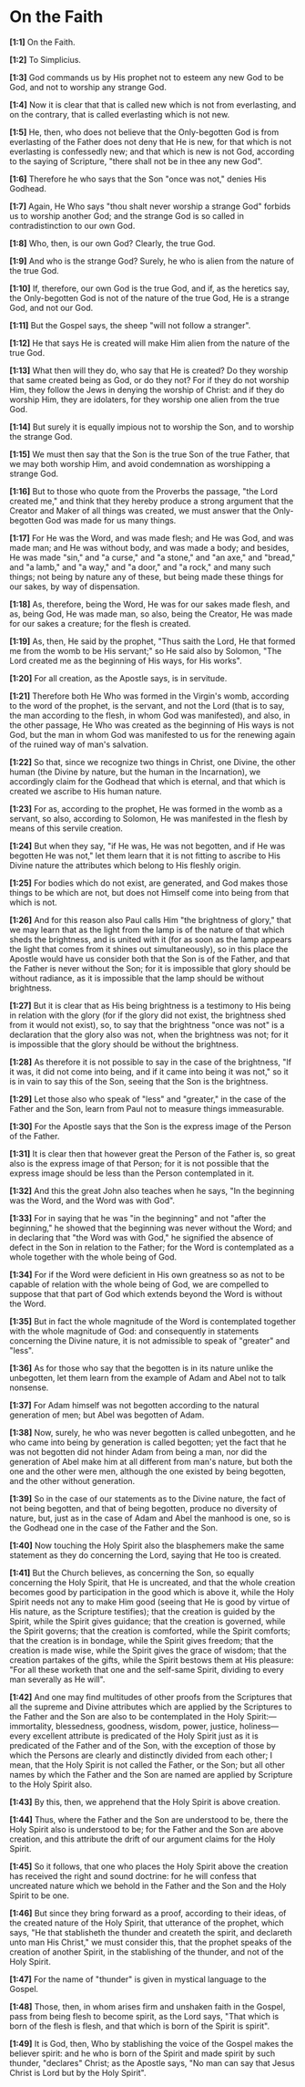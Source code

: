 # On the Faith

**[1:1]** On the Faith.

**[1:2]** To Simplicius.

**[1:3]**   God commands us by His prophet not to esteem any new God to be God, and not to worship any strange God.

**[1:4]** Now it is clear that that is called new which is not from everlasting, and on the contrary, that is called everlasting which is not new.

**[1:5]** He, then, who does not believe that the Only-begotten God is from everlasting of the Father does not deny that He is new, for that which is not everlasting is confessedly new; and that which is new is not God, according to the saying of Scripture, "there shall not be in thee any new God".

**[1:6]** Therefore he who says that the Son "once was not," denies His Godhead.

**[1:7]** Again, He Who says "thou shalt never worship a strange God" forbids us to worship another God; and the strange God is so called in contradistinction to our own God.

**[1:8]** Who, then, is our own God? Clearly, the true God.

**[1:9]** And who is the strange God? Surely, he who is alien from the nature of the true God.

**[1:10]** If, therefore, our own God is the true God, and if, as the heretics say, the Only-begotten God is not of the nature of the true God, He is a strange God, and not our God.

**[1:11]** But the Gospel says, the sheep "will not follow a stranger".

**[1:12]** He that says He is created will make Him alien from the nature of the true God.

**[1:13]** What then will they do, who say that He is created? Do they worship that same created being as God, or do they not? For if they do not worship Him, they follow the Jews in denying the worship of Christ: and if they do worship Him, they are idolaters, for they worship one alien from the true God.

**[1:14]** But surely it is equally impious not to worship the Son, and to worship the strange God.

**[1:15]** We must then say that the Son is the true Son of the true Father, that we may both worship Him, and avoid condemnation as worshipping a strange God.

**[1:16]** But to those who quote from the Proverbs the passage, "the Lord created me," and think that they hereby produce a strong argument that the Creator and Maker of all things was created, we must answer that the Only-begotten God was made for us many things.

**[1:17]** For He was the Word, and was made flesh; and He was God, and was made man; and He was without body, and was made a body; and besides, He was made "sin," and "a curse," and "a stone," and "an axe," and "bread," and "a lamb," and "a way," and "a door," and "a rock," and many such things; not being by nature any of these, but being made these things for our sakes, by way of dispensation.

**[1:18]** As, therefore, being the Word, He was for our sakes made flesh, and as, being God, He was made man, so also, being the Creator, He was made for our sakes a creature; for the flesh is created.

**[1:19]** As, then, He said by the prophet, "Thus saith the Lord, He that formed me from the womb to be His servant;" so He said also by Solomon, "The Lord created me as the beginning of His ways, for His works".

**[1:20]** For all creation, as the Apostle says, is in servitude.

**[1:21]** Therefore both He Who was formed in the Virgin's womb, according to the word of the prophet, is the servant, and not the Lord (that is to say, the man according to the flesh, in whom God was manifested), and also, in the other passage, He Who was created as the beginning of His ways is not God, but the man in whom God was manifested to us for the renewing again of the ruined way of man's salvation.

**[1:22]** So that, since we recognize two things in Christ, one Divine, the other human (the Divine by nature, but the human in the Incarnation), we accordingly claim for the Godhead that which is eternal, and that which is created we ascribe to His human nature.

**[1:23]** For as, according to the prophet, He was formed in the womb as a servant, so also, according to Solomon, He was manifested in the flesh by means of this servile creation.

**[1:24]** But when they say, "if He was, He was not begotten, and if He was begotten He was not," let them learn that it is not fitting to ascribe to His Divine nature the attributes which belong to His fleshly origin.

**[1:25]** For bodies which do not exist, are generated, and God makes those things to be which are not, but does not Himself come into being from that which is not.

**[1:26]** And for this reason also Paul calls Him "the brightness of glory," that we may learn that as the light from the lamp is of the nature of that which sheds the brightness, and is united with it (for as soon as the lamp appears the light that comes from it shines out simultaneously), so in this place the Apostle would have us consider both that the Son is of the Father, and that the Father is never without the Son; for it is impossible that glory should be without radiance, as it is impossible that the lamp should be without brightness.

**[1:27]** But it is clear that as His being brightness is a testimony to His being in relation with the glory (for if the glory did not exist, the brightness shed from it would not exist), so, to say that the brightness "once was not" is a declaration that the glory also was not, when the brightness was not; for it is impossible that the glory should be without the brightness.

**[1:28]** As therefore it is not possible to say in the case of the brightness, "If it was, it did not come into being, and if it came into being it was not," so it is in vain to say this of the Son, seeing that the Son is the brightness.

**[1:29]** Let those also who speak of "less" and "greater," in the case of the Father and the Son, learn from Paul not to measure things immeasurable.

**[1:30]** For the Apostle says that the Son is the express image of the Person of the Father.

**[1:31]** It is clear then that however great the Person of the Father is, so great also is the express image of that Person; for it is not possible that the express image should be less than the Person contemplated in it.

**[1:32]** And this the great John also teaches when he says, "In the beginning was the Word, and the Word was with God".

**[1:33]** For in saying that he was "in the beginning" and not "after the beginning," he showed that the beginning was never without the Word; and in declaring that "the Word was with God," he signified the absence of defect in the Son in relation to the Father; for the Word is contemplated as a whole together with the whole being of God.

**[1:34]** For if the Word were deficient in His own greatness so as not to be capable of relation with the whole being of God, we are compelled to suppose that that part of God which extends beyond the Word is without the Word.

**[1:35]** But in fact the whole magnitude of the Word is contemplated together with the whole magnitude of God: and consequently in statements concerning the Divine nature, it is not admissible to speak of "greater" and "less".

**[1:36]** As for those who say that the begotten is in its nature unlike the unbegotten, let them learn from the example of Adam and Abel not to talk nonsense.

**[1:37]** For Adam himself was not begotten according to the natural generation of men; but Abel was begotten of Adam.

**[1:38]** Now, surely, he who was never begotten is called unbegotten, and he who came into being by generation is called begotten; yet the fact that he was not begotten did not hinder Adam from being a man, nor did the generation of Abel make him at all different from man's nature, but both the one and the other were men, although the one existed by being begotten, and the other without generation.

**[1:39]** So in the case of our statements as to the Divine nature, the fact of not being begotten, and that of being begotten, produce no diversity of nature, but, just as in the case of Adam and Abel the manhood is one, so is the Godhead one in the case of the Father and the Son.

**[1:40]** Now touching the Holy Spirit also the blasphemers make the same statement as they do concerning the Lord, saying that He too is created.

**[1:41]** But the Church believes, as concerning the Son, so equally concerning the Holy Spirit, that He is uncreated, and that the whole creation becomes good by participation in the good which is above it, while the Holy Spirit needs not any to make Him good (seeing that He is good by virtue of His nature, as the Scripture testifies); that the creation is guided by the Spirit, while the Spirit gives guidance; that the creation is governed, while the Spirit governs; that the creation is comforted, while the Spirit comforts; that the creation is in bondage, while the Spirit gives freedom; that the creation is made wise, while the Spirit gives the grace of wisdom; that the creation partakes of the gifts, while the Spirit bestows them at His pleasure: "For all these worketh that one and the self-same Spirit, dividing to every man severally as He will".

**[1:42]** And one may find multitudes of other proofs from the Scriptures that all the supreme and Divine attributes which are applied by the Scriptures to the Father and the Son are also to be contemplated in the Holy Spirit:—immortality, blessedness, goodness, wisdom, power, justice, holiness—every excellent attribute is predicated of the Holy Spirit just as it is predicated of the Father and of the Son, with the exception of those by which the Persons are clearly and distinctly divided from each other; I mean, that the Holy Spirit is not called the Father, or the Son; but all other names by which the Father and the Son are named are applied by Scripture to the Holy Spirit also.

**[1:43]** By this, then, we apprehend that the Holy Spirit is above creation.

**[1:44]** Thus, where the Father and the Son are understood to be, there the Holy Spirit also is understood to be; for the Father and the Son are above creation, and this attribute the drift of our argument claims for the Holy Spirit.

**[1:45]** So it follows, that one who places the Holy Spirit above the creation has received the right and sound doctrine: for he will confess that uncreated nature which we behold in the Father and the Son and the Holy Spirit to be one.

**[1:46]** But since they bring forward as a proof, according to their ideas, of the created nature of the Holy Spirit, that utterance of the prophet, which says, "He that stablisheth the thunder and createth the spirit, and declareth unto man His Christ," we must consider this, that the prophet speaks of the creation of another Spirit, in the stablishing of the thunder, and not of the Holy Spirit.

**[1:47]** For the name of "thunder" is given in mystical language to the Gospel.

**[1:48]** Those, then, in whom arises firm and unshaken faith in the Gospel, pass from being flesh to become spirit, as the Lord says, "That which is born of the flesh is flesh, and that which is born of the Spirit is spirit".

**[1:49]** It is God, then, Who by stablishing the voice of the Gospel makes the believer spirit: and he who is born of the Spirit and made spirit by such thunder, "declares" Christ; as the Apostle says, "No man can say that Jesus Christ is Lord but by the Holy Spirit".

